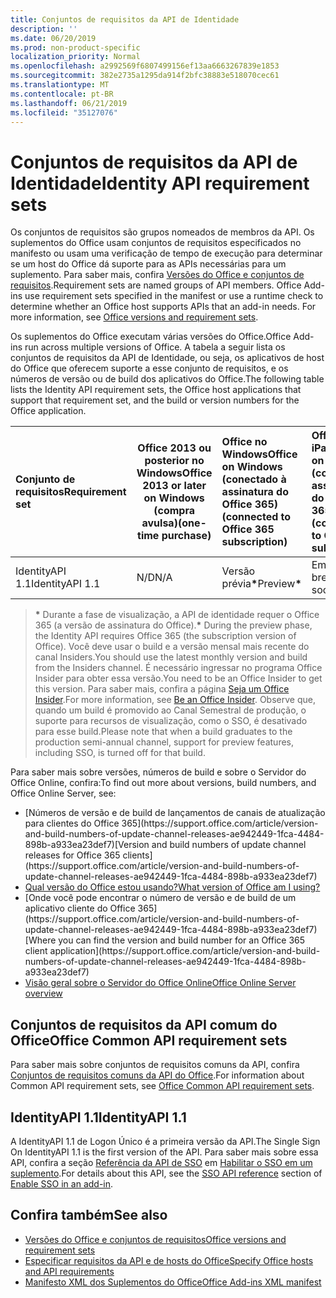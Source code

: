 ```yaml
---
title: Conjuntos de requisitos da API de Identidade
description: ''
ms.date: 06/20/2019
ms.prod: non-product-specific
localization_priority: Normal
ms.openlocfilehash: a2992569f6807499156ef13aa6663267839e1853
ms.sourcegitcommit: 382e2735a1295da914f2bfc38883e518070cec61
ms.translationtype: MT
ms.contentlocale: pt-BR
ms.lasthandoff: 06/21/2019
ms.locfileid: "35127076"
---
```

# <a name="identity-api-requirement-sets"></a><span data-ttu-id="af10d-102">Conjuntos de requisitos da API de Identidade</span><span class="sxs-lookup"><span data-stu-id="af10d-102">Identity API requirement sets</span></span>

<span data-ttu-id="af10d-p101">Os conjuntos de requisitos são grupos nomeados de membros da API. Os suplementos do Office usam conjuntos de requisitos especificados no manifesto ou usam uma verificação de tempo de execução para determinar se um host do Office dá suporte para as APIs necessárias para um suplemento. Para saber mais, confira [Versões do Office e conjuntos de requisitos](/office/dev/add-ins/develop/office-versions-and-requirement-sets).</span><span class="sxs-lookup"><span data-stu-id="af10d-p101">Requirement sets are named groups of API members. Office Add-ins use requirement sets specified in the manifest or use a runtime check to determine whether an Office host supports APIs that an add-in needs. For more information, see [Office versions and requirement sets](/office/dev/add-ins/develop/office-versions-and-requirement-sets).</span></span>

<span data-ttu-id="af10d-106">Os suplementos do Office executam várias versões do Office.</span><span class="sxs-lookup"><span data-stu-id="af10d-106">Office Add-ins run across multiple versions of Office.</span></span> <span data-ttu-id="af10d-107">A tabela a seguir lista os conjuntos de requisitos da API de Identidade, ou seja, os aplicativos de host do Office que oferecem suporte a esse conjunto de requisitos, e os números de versão ou de build dos aplicativos do Office.</span><span class="sxs-lookup"><span data-stu-id="af10d-107">The following table lists the Identity API requirement sets, the Office host applications that support that requirement set, and the build or version numbers for the Office application.</span></span>

|  <span data-ttu-id="af10d-108">Conjunto de requisitos</span><span class="sxs-lookup"><span data-stu-id="af10d-108">Requirement set</span></span>  | <span data-ttu-id="af10d-109">Office 2013 ou posterior no Windows</span><span class="sxs-lookup"><span data-stu-id="af10d-109">Office 2013 or later on Windows</span></span><br><span data-ttu-id="af10d-110">(compra avulsa)</span><span class="sxs-lookup"><span data-stu-id="af10d-110">(one-time purchase)</span></span> | <span data-ttu-id="af10d-111">Office no Windows</span><span class="sxs-lookup"><span data-stu-id="af10d-111">Office on Windows</span></span><br><span data-ttu-id="af10d-112">(conectado à assinatura do Office 365)</span><span class="sxs-lookup"><span data-stu-id="af10d-112">(connected to Office 365 subscription)</span></span> |  <span data-ttu-id="af10d-113">Office no iPad</span><span class="sxs-lookup"><span data-stu-id="af10d-113">Office on iPad</span></span><br><span data-ttu-id="af10d-114">(conectado à assinatura do Office 365)</span><span class="sxs-lookup"><span data-stu-id="af10d-114">(connected to Office 365 subscription)</span></span>  |  <span data-ttu-id="af10d-115">Office no Mac</span><span class="sxs-lookup"><span data-stu-id="af10d-115">Office on Mac</span></span><br><span data-ttu-id="af10d-116">(conectado à assinatura do Office 365)</span><span class="sxs-lookup"><span data-stu-id="af10d-116">(connected to Office 365 subscription)</span></span>  | <span data-ttu-id="af10d-117">Office na Web</span><span class="sxs-lookup"><span data-stu-id="af10d-117">Office on the web</span></span>  | <span data-ttu-id="af10d-118">SharePoint Online</span><span class="sxs-lookup"><span data-stu-id="af10d-118">SharePoint Online</span></span> | <span data-ttu-id="af10d-119">OneDrive.com</span><span class="sxs-lookup"><span data-stu-id="af10d-119">OneDrive.com</span></span> |<span data-ttu-id="af10d-120">Outlook.com e Exchange Online</span><span class="sxs-lookup"><span data-stu-id="af10d-120">Outlook.com & Exchange Online</span></span>|
|:-----|-----|:-----|:-----|:-----|:-----|:-----|:-----|:-----|
| <span data-ttu-id="af10d-121">IdentityAPI 1.1</span><span class="sxs-lookup"><span data-stu-id="af10d-121">IdentityAPI 1.1</span></span>  | <span data-ttu-id="af10d-122">N/D</span><span class="sxs-lookup"><span data-stu-id="af10d-122">N/A</span></span> | <span data-ttu-id="af10d-123">Versão prévia<b>\*</b></span><span class="sxs-lookup"><span data-stu-id="af10d-123">Preview<b>\*</b></span></span> | <span data-ttu-id="af10d-124">Em breve</span><span class="sxs-lookup"><span data-stu-id="af10d-124">Coming soon</span></span> | <span data-ttu-id="af10d-125">Versão prévia<b>\*</b></span><span class="sxs-lookup"><span data-stu-id="af10d-125">Preview<b>\*</b></span></span> | <span data-ttu-id="af10d-126">Versão prévia<b>\*</b></span><span class="sxs-lookup"><span data-stu-id="af10d-126">Preview<b>\*</b></span></span> | <span data-ttu-id="af10d-127">Versão prévia<b>\*</b></span><span class="sxs-lookup"><span data-stu-id="af10d-127">Preview<b>\*</b></span></span>| <span data-ttu-id="af10d-128">Em breve</span><span class="sxs-lookup"><span data-stu-id="af10d-128">Coming soon</span></span> | <span data-ttu-id="af10d-129">Em breve</span><span class="sxs-lookup"><span data-stu-id="af10d-129">Coming soon</span></span> |

> <span data-ttu-id="af10d-130">**&#42;** Durante a fase de visualização, a API de identidade requer o Office 365 (a versão de assinatura do Office).</span><span class="sxs-lookup"><span data-stu-id="af10d-130">**&#42;** During the preview phase, the Identity API requires Office 365 (the subscription version of Office).</span></span> <span data-ttu-id="af10d-131">Você deve usar o build e a versão mensal mais recente do canal Insiders.</span><span class="sxs-lookup"><span data-stu-id="af10d-131">You should use the latest monthly version and build from the Insiders channel.</span></span> <span data-ttu-id="af10d-132">É necessário ingressar no programa Office Insider para obter essa versão.</span><span class="sxs-lookup"><span data-stu-id="af10d-132">You need to be an Office Insider to get this version.</span></span> <span data-ttu-id="af10d-133">Para saber mais, confira a página [Seja um Office Insider](https://products.office.com/office-insider?tab=tab-1).</span><span class="sxs-lookup"><span data-stu-id="af10d-133">For more information, see [Be an Office Insider](https://products.office.com/office-insider?tab=tab-1).</span></span> <span data-ttu-id="af10d-134">Observe que, quando um build é promovido ao Canal Semestral de produção, o suporte para recursos de visualização, como o SSO, é desativado para esse build.</span><span class="sxs-lookup"><span data-stu-id="af10d-134">Please note that when a build graduates to the production semi-annual channel, support for preview features, including SSO, is turned off for that build.</span></span>

<span data-ttu-id="af10d-135">Para saber mais sobre versões, números de build e sobre o Servidor do Office Online, confira:</span><span class="sxs-lookup"><span data-stu-id="af10d-135">To find out more about versions, build numbers, and Office Online Server, see:</span></span>

- <span data-ttu-id="af10d-136">
  [Números de versão e de build de lançamentos de canais de atualização para clientes do Office 365](https://support.office.com/article/version-and-build-numbers-of-update-channel-releases-ae942449-1fca-4484-898b-a933ea23def7)</span><span class="sxs-lookup"><span data-stu-id="af10d-136">[Version and build numbers of update channel releases for Office 365 clients](https://support.office.com/article/version-and-build-numbers-of-update-channel-releases-ae942449-1fca-4484-898b-a933ea23def7)</span></span>
- [<span data-ttu-id="af10d-137">Qual versão do Office estou usando?</span><span class="sxs-lookup"><span data-stu-id="af10d-137">What version of Office am I using?</span></span>](https://support.office.com/article/What-version-of-Office-am-I-using-932788b8-a3ce-44bf-bb09-e334518b8b19)
- <span data-ttu-id="af10d-138">
  [Onde você pode encontrar o número de versão e de build de um aplicativo cliente do Office 365](https://support.office.com/article/version-and-build-numbers-of-update-channel-releases-ae942449-1fca-4484-898b-a933ea23def7)</span><span class="sxs-lookup"><span data-stu-id="af10d-138">[Where you can find the version and build number for an Office 365 client application](https://support.office.com/article/version-and-build-numbers-of-update-channel-releases-ae942449-1fca-4484-898b-a933ea23def7)</span></span>
- [<span data-ttu-id="af10d-139">Visão geral sobre o Servidor do Office Online</span><span class="sxs-lookup"><span data-stu-id="af10d-139">Office Online Server overview</span></span>](/officeonlineserver/office-online-server-overview)

## <a name="office-common-api-requirement-sets"></a><span data-ttu-id="af10d-140">Conjuntos de requisitos da API comum do Office</span><span class="sxs-lookup"><span data-stu-id="af10d-140">Office Common API requirement sets</span></span>

<span data-ttu-id="af10d-141">Para saber mais sobre conjuntos de requisitos comuns da API, confira [Conjuntos de requisitos comuns da API do Office](office-add-in-requirement-sets.md).</span><span class="sxs-lookup"><span data-stu-id="af10d-141">For information about Common API requirement sets, see [Office Common API requirement sets](office-add-in-requirement-sets.md).</span></span>

## <a name="identityapi-11"></a><span data-ttu-id="af10d-142">IdentityAPI 1.1</span><span class="sxs-lookup"><span data-stu-id="af10d-142">IdentityAPI 1.1</span></span>

<span data-ttu-id="af10d-143">A IdentityAPI 1.1 de Logon Único é a primeira versão da API.</span><span class="sxs-lookup"><span data-stu-id="af10d-143">The Single Sign On IdentityAPI 1.1 is the first version of the API.</span></span> <span data-ttu-id="af10d-144">Para saber mais sobre essa API, confira a seção [Referência da API de SSO](/office/dev/add-ins/develop/sso-in-office-add-ins#sso-api-reference) em [Habilitar o SSO em um suplemento](/office/dev/add-ins/develop/sso-in-office-add-ins).</span><span class="sxs-lookup"><span data-stu-id="af10d-144">For details about this API, see the [SSO API reference](/office/dev/add-ins/develop/sso-in-office-add-ins#sso-api-reference) section of [Enable SSO in an add-in](/office/dev/add-ins/develop/sso-in-office-add-ins).</span></span>

## <a name="see-also"></a><span data-ttu-id="af10d-145">Confira também</span><span class="sxs-lookup"><span data-stu-id="af10d-145">See also</span></span>

- [<span data-ttu-id="af10d-146">Versões do Office e conjuntos de requisitos</span><span class="sxs-lookup"><span data-stu-id="af10d-146">Office versions and requirement sets</span></span>](/office/dev/add-ins/develop/office-versions-and-requirement-sets)
- [<span data-ttu-id="af10d-147">Especificar requisitos da API e de hosts do Office</span><span class="sxs-lookup"><span data-stu-id="af10d-147">Specify Office hosts and API requirements</span></span>](/office/dev/add-ins/develop/specify-office-hosts-and-api-requirements)
- [<span data-ttu-id="af10d-148">Manifesto XML dos Suplementos do Office</span><span class="sxs-lookup"><span data-stu-id="af10d-148">Office Add-ins XML manifest</span></span>](/office/dev/add-ins/develop/add-in-manifests)

